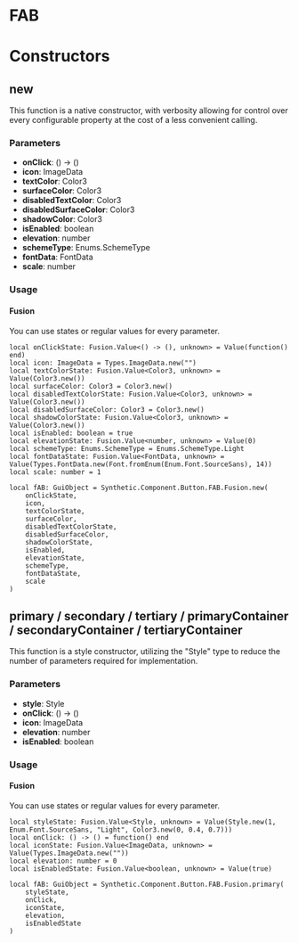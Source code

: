 # FAB


# Constructors


## new
This function is a native constructor, with verbosity allowing for control over every configurable property at the cost of a less convenient calling.

### Parameters
- **onClick**: () -> ()
- **icon**: ImageData
- **textColor**: Color3
- **surfaceColor**: Color3
- **disabledTextColor**: Color3
- **disabledSurfaceColor**: Color3
- **shadowColor**: Color3
- **isEnabled**: boolean
- **elevation**: number
- **schemeType**: Enums.SchemeType
- **fontData**: FontData
- **scale**: number


### Usage

#### Fusion
You can use states or regular values for every parameter.
```luau
local onClickState: Fusion.Value<() -> (), unknown> = Value(function() end)
local icon: ImageData = Types.ImageData.new("")
local textColorState: Fusion.Value<Color3, unknown> = Value(Color3.new())
local surfaceColor: Color3 = Color3.new()
local disabledTextColorState: Fusion.Value<Color3, unknown> = Value(Color3.new())
local disabledSurfaceColor: Color3 = Color3.new()
local shadowColorState: Fusion.Value<Color3, unknown> = Value(Color3.new())
local isEnabled: boolean = true
local elevationState: Fusion.Value<number, unknown> = Value(0)
local schemeType: Enums.SchemeType = Enums.SchemeType.Light
local fontDataState: Fusion.Value<FontData, unknown> = Value(Types.FontData.new(Font.fromEnum(Enum.Font.SourceSans), 14))
local scale: number = 1

local fAB: GuiObject = Synthetic.Component.Button.FAB.Fusion.new(
	onClickState,
	icon,
	textColorState,
	surfaceColor,
	disabledTextColorState,
	disabledSurfaceColor,
	shadowColorState,
	isEnabled,
	elevationState,
	schemeType,
	fontDataState,
	scale
)
```
## primary / secondary / tertiary / primaryContainer / secondaryContainer / tertiaryContainer
This function is a style constructor, utilizing the "Style" type to reduce the number of parameters required for implementation.

### Parameters
- **style**: Style
- **onClick**: () -> ()
- **icon**: ImageData
- **elevation**: number
- **isEnabled**: boolean


### Usage

#### Fusion
You can use states or regular values for every parameter.
```luau
local styleState: Fusion.Value<Style, unknown> = Value(Style.new(1, Enum.Font.SourceSans, "Light", Color3.new(0, 0.4, 0.7)))
local onClick: () -> () = function() end
local iconState: Fusion.Value<ImageData, unknown> = Value(Types.ImageData.new(""))
local elevation: number = 0
local isEnabledState: Fusion.Value<boolean, unknown> = Value(true)

local fAB: GuiObject = Synthetic.Component.Button.FAB.Fusion.primary(
	styleState,
	onClick,
	iconState,
	elevation,
	isEnabledState
)
```